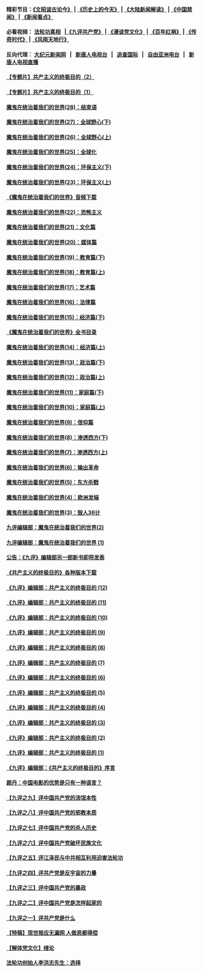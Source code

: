 #### 精彩节目：[《文昭谈古论今》](http://155.138.205.71/wenzhao) | [《历史上的今天》](http://155.138.205.71/today-in-history) | [《大陆新闻解读》](http://155.138.205.71/ntdtv-comedy) | [《中国禁闻》](http://155.138.205.71/ntdtv-news) | [《新闻看点》](http://155.138.205.71/news-insight) 

 #### 必看视频： [法轮功真相](http://155.138.205.71:10000/videos/truth.html) &nbsp;&nbsp;|[《九评共产党》](http://155.138.205.71:10000/videos/jiuping) | [《漫谈党文化》](http://155.138.205.71:10000/videos/mtdwh) | [《百年红祸》](http://155.138.205.71:10000/videos/bnhh) | [《传奇时代》](http://155.138.205.71:10000/videos/legend) | [《风雨天地行》](http://155.138.205.71:10000/videos/fytdx) 

 #### 反向代理： [大纪元新闻网](http://155.138.205.71:10080/) &nbsp;&nbsp;|&nbsp;&nbsp; [新唐人电视台](http://155.138.205.71:8000/) &nbsp;&nbsp;|&nbsp;&nbsp; [追查国际](http://155.138.205.71:10010/) &nbsp;&nbsp;|&nbsp;&nbsp; [自由亚洲电台](http://155.138.205.71:9800/) &nbsp;&nbsp;|&nbsp;&nbsp; [新唐人电视直播](http://155.138.205.71/) 

#### [【专题片】共产主义的终极目的（2）](../pages/nsc422/n11061941.md?t=02260549) 

#### [【专题片】共产主义的终极目的（1）](../pages/nsc422/n11047728.md?t=02260549) 

#### [魔鬼在统治着我们的世界(28)：结束语](../pages/nsc422/n10936246.md?t=02260549) 

#### [魔鬼在统治着我们的世界(27)：全球野心(下)](../pages/nsc422/n10928319.md?t=02260549) 

#### [魔鬼在统治着我们的世界(26)：全球野心(上)](../pages/nsc422/n10900318.md?t=02260549) 

#### [魔鬼在统治着我们的世界(25)：全球化](../pages/nsc422/n10788205.md?t=02260549) 

#### [魔鬼在统治着我们的世界(24)：环保主义(下)](../pages/nsc422/n10695307.md?t=02260549) 

#### [魔鬼在统治着我们的世界(23)：环保主义(上)](../pages/nsc422/n10688613.md?t=02260549) 

#### [《魔鬼在统治着我们的世界》音频下载](../pages/nsc422/n10635553.md?t=02260549) 

#### [魔鬼在统治着我们的世界(22)：恐怖主义](../pages/nsc422/n10614727.md?t=02260549) 

#### [魔鬼在统治着我们的世界(21)：文化篇](../pages/nsc422/n10597706.md?t=02260549) 

#### [魔鬼在统治着我们的世界(20)：媒体篇](../pages/nsc422/n10586579.md?t=02260549) 

#### [魔鬼在统治着我们的世界(19)：教育篇(下)](../pages/nsc422/n10564808.md?t=02260549) 

#### [魔鬼在统治着我们的世界(18)：教育篇(上)](../pages/nsc422/n10526970.md?t=02260549) 

#### [魔鬼在统治着我们的世界(17)：艺术篇](../pages/nsc422/n10499093.md?t=02260549) 

#### [魔鬼在统治着我们的世界(16)：法律篇](../pages/nsc422/n10485969.md?t=02260549) 

#### [魔鬼在统治着我们的世界(15)：经济篇(下)](../pages/nsc422/n10469975.md?t=02260549) 

#### [《魔鬼在统治着我们的世界》全书目录](../pages/nsc422/n10464261.md?t=02260549) 

#### [魔鬼在统治着我们的世界(14)：经济篇(上)](../pages/nsc422/n10457370.md?t=02260549) 

#### [魔鬼在统治着我们的世界(13)：政治篇(下)](../pages/nsc422/n10448270.md?t=02260549) 

#### [魔鬼在统治着我们的世界(12)：政治篇(上)](../pages/nsc422/n10444576.md?t=02260549) 

#### [魔鬼在统治着我们的世界(11)：家庭篇(下)](../pages/nsc422/n10440961.md?t=02260549) 

#### [魔鬼在统治着我们的世界(10)：家庭篇(上)](../pages/nsc422/n10435448.md?t=02260549) 

#### [魔鬼在统治着我们的世界(9)：信仰篇](../pages/nsc422/n10432159.md?t=02260549) 

#### [魔鬼在统治着我们的世界(8)：渗透西方(下)](../pages/nsc422/n10429603.md?t=02260549) 

#### [魔鬼在统治着我们的世界(7)：渗透西方(上)](../pages/nsc422/n10426013.md?t=02260549) 

#### [魔鬼在统治着我们的世界(6)：输出革命](../pages/nsc422/n10421536.md?t=02260549) 

#### [魔鬼在统治着我们的世界(5)：东方杀戮](../pages/nsc422/n10417707.md?t=02260549) 

#### [魔鬼在统治着我们的世界(4)：欧洲发端](../pages/nsc422/n10414890.md?t=02260549) 

#### [魔鬼在统治着我们的世界(3)：毁人36计](../pages/nsc422/n10411583.md?t=02260549) 

#### [九评编辑部：魔鬼在统治着我们的世界(2)](../pages/nsc422/n10410036.md?t=02260549) 

#### [九评编辑部：魔鬼在统治着我们的世界 (1)](../pages/nsc422/n10406825.md?t=02260549) 

#### [公告：《九评》编辑部另一部新书即将发表](../pages/nsc422/n10405104.md?t=02260549) 

#### [《共产主义的终极目的》各种版本下载](../pages/nsc422/n10022138.md?t=02260549) 

#### [《九评》编辑部：共产主义的终极目的 (12)](../pages/nsc422/n9933272.md?t=02260549) 

#### [《九评》编辑部：共产主义的终极目的 (11)](../pages/nsc422/n9924973.md?t=02260549) 

#### [《九评》编辑部：共产主义的终极目的 (10)](../pages/nsc422/n9920883.md?t=02260549) 

#### [《九评》编辑部：共产主义的终极目的 (9)](../pages/nsc422/n9916363.md?t=02260549) 

#### [《九评》编辑部：共产主义的终极目的 (8)](../pages/nsc422/n9912488.md?t=02260549) 

#### [《九评》编辑部：共产主义的终极目的 (7)](../pages/nsc422/n9901176.md?t=02260549) 

#### [《九评》编辑部：共产主义的终极目的 (6)](../pages/nsc422/n9899359.md?t=02260549) 

#### [《九评》编辑部：共产主义的终极目的 (5)](../pages/nsc422/n9893174.md?t=02260549) 

#### [《九评》编辑部：共产主义的终极目的 (4)](../pages/nsc422/n9891246.md?t=02260549) 

#### [《九评》编辑部：共产主义的终极目的 (3)](../pages/nsc422/n9879879.md?t=02260549) 

#### [《九评》编辑部：共产主义的终极目的 (2)](../pages/nsc422/n9876205.md?t=02260549) 

#### [《九评》编辑部：共产主义的终极目的 (1)](../pages/nsc422/n9865857.md?t=02260549) 

#### [《九评》编辑部：《共产主义的终极目的》序言](../pages/nsc422/n9862666.md?t=02260549) 

#### [颜丹：中国电影的优势是只有一种语言？](../pages/nsc422/n9583062.md?t=02260549) 

#### [【九评之九】评中国共产党的流氓本性](../pages/nsc422/n737542.md?t=02260549) 

#### [【九评之八】评中国共产党的邪教本质](../pages/nsc422/n735942.md?t=02260549) 

#### [【九评之七】评中国共产党的杀人历史](../pages/nsc422/n733806.md?t=02260549) 

#### [【九评之六】评中国共产党破坏民族文化](../pages/nsc422/n731667.md?t=02260549) 

#### [【九评之五】评江泽民与中共相互利用迫害法轮功](../pages/nsc422/n730058.md?t=02260549) 

#### [【九评之四】评共产党是反宇宙的力量](../pages/nsc422/n727814.md?t=02260549) 

#### [【九评之三】评中国共产党的暴政](../pages/nsc422/n725597.md?t=02260549) 

#### [【九评之二】评中国共产党是怎样起家的](../pages/nsc422/n723946.md?t=02260549) 

#### [【九评之一】评共产党是什么](../pages/nsc422/n722529.md?t=02260549) 

#### [【特稿】现世报应无漏网 人做恶都得偿](../pages/nsc422/n4215167.md?t=02260549) 

#### [【解体党文化】绪论](../pages/nsc422/n1449356.md?t=02260549) 

#### [法轮功创始人李洪志先生：选择](../pages/nsc422/n3580738.md?t=02260549) 

